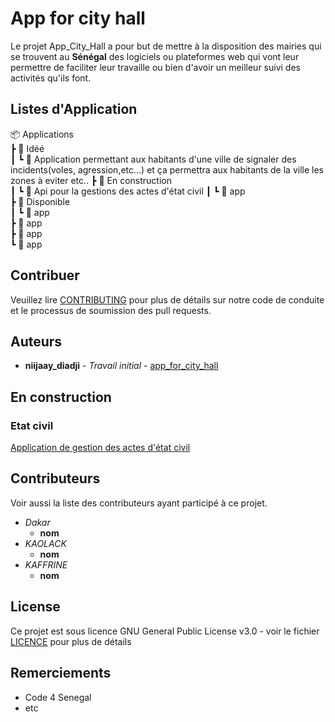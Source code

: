 # App for city hall

Le projet App_City_Hall a pour but de mettre à la disposition des mairies qui se trouvent au **Sénégal** des logiciels ou plateformes web qui vont leur permettre de faciliter leur travaille ou bien d'avoir un meilleur suivi des activités qu'ils font.

## Listes d'Application

📦 Applications\
 ┣ 📂 Idéé\
 ┃ ┗ 📜 Application permettant aux habitants d'une ville de signaler des incidents(voles, agression,etc...) et ça permettra aux habitants de la ville les zones à eviter etc..
┣ 📂 En construction\
 ┃ ┗ 📜 Api pour la gestions des actes d'état civil
┃ ┗ 📜 app\
 ┣ 📂 Disponible\
 ┃ ┗ 📜 app\
 ┣ 📜 app\
 ┣ 📜 app\
 ┗ 📜 app

## Contribuer

Veuillez lire [CONTRIBUTING](CONTRIBUTING.md) pour plus de détails sur notre code de conduite et le processus de soumission des pull requests.

## Auteurs

-   **niijaay_diadji** - _Travail initial_ - [app_for_city_hall](https://github.com/diadjii/app_for_city_hall)

## En construction

### Etat civil

[Application de gestion des actes d'état civil](https://github.com/PapePathe/etat_civil)

## Contributeurs

Voir aussi la liste des contributeurs ayant participé à ce projet.

* *Dakar*
	* **nom**
* *KAOLACK*
	* **nom**
* *KAFFRINE*
	* **nom**

## License

Ce projet est sous licence GNU General Public License v3.0 - voir le fichier [LICENCE](LICENSE) pour plus de détails

## Remerciements

* Code 4 Senegal
* etc
